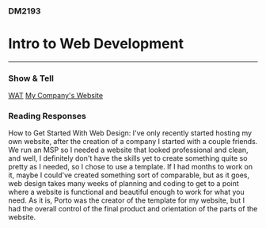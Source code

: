 ### DM2193

# Intro to Web Development

---

### Show & Tell
[WAT](https://www.destroyallsoftware.com/talks/wat)
[My Company's Website](ait.nyc)

### Reading Responses
How to Get Started With Web Design:
I've only recently started hosting my own website, after the creation of a company I started with a couple friends. We run an MSP so I needed a website that looked professional and clean, and well, I definitely don't have the skills yet to create something quite so pretty as I needed, so I chose to use a template. If I had months to work on it, maybe I could've created something sort of comparable, but as it goes, web design takes many weeks of planning and coding to get to a point where a website is functional and beautiful enough to work for what you need. As it is, Porto was the creator of the template for my website, but I had the overall control of the final product and orientation of the parts of the website.